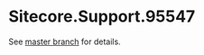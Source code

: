 # Sitecore.Support.95547

See [master branch](https://github.com/sitecoresupport/Sitecore.Support.95547) for details.